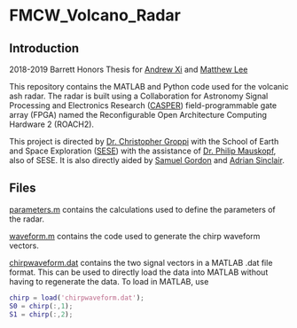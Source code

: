 # FMCW_Volcano_Radar
## Introduction
2018-2019 Barrett Honors Thesis for [Andrew Xi](andrew.xi@asu.edu) and [Matthew Lee](matthewlee@asu.edu)

This repository contains the MATLAB and Python code used for the volcanic ash radar. The radar is built using a
Collaboration for Astronomy Signal Processing and Electronics Research ([CASPER](https://casper.berkeley.edu/wiki/Main_Page)) field-programmable gate array
(FPGA) named the Reconfigurable Open Architecture Computing Hardware 2 (ROACH2).

This project is directed by [Dr. Christopher Groppi](cgroppi@asu.edu) with the School of Earth and Space Exploration ([SESE](https://sese.asu.edu/)) with the assistance of [Dr. Philip Mauskopf](philip.mauskopf@asu.edu), also of SESE. It is also directly aided by [Samuel Gordon](sbg2133@gmail.com) and [Adrian Sinclair](aksincla@asu.edu).

## Files
[parameters.m](https://github.com/powerfulmandrew/FMCW_Volcano_Radar/blob/master/parameters.m) contains the calculations used to define the parameters of the radar.

[waveform.m](https://github.com/powerfulmandrew/FMCW_Volcano_Radar/blob/master/waveform.m) contains the code used to generate the chirp waveform vectors.

[chirpwaveform.dat](https://github.com/powerfulmandrew/FMCW_Volcano_Radar/blob/master/chirpwaveform.dat) contains the two signal vectors in a MATLAB .dat file format. This can be used to directly load the data into MATLAB without having to regenerate the data. To load in MATLAB, use

```matlab
chirp = load('chirpwaveform.dat');
S0 = chirp(:,1);
S1 = chirp(:,2);
```
